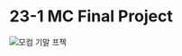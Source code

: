 # 23-1 MC Final Project
![모컴 기말 프젝](https://github.com/holsoo/Diadi/assets/85014114/997a6e01-5654-474a-bfb2-1c84b7e0819d)
